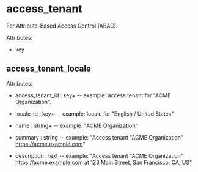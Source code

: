 # access_tenant

For Attribute-Based Access Control (ABAC).

Attributes:

* key


## access_tenant_locale

Attributes:

* access_tenant_id : key+ -- example: access tenant for "ACME Organization".

* locale_id : key+ -- example: locale for "English / United States"

* name : string+ -- example: "ACME Organization"

* summary : string -- example: "Access tenant \"ACME Organization\" https://acme.example.com"

* description : text -- example: "Access tenant \"ACME Organization\" https://acme.example.com at 123 Main Street, San Francisco, CA, US"
